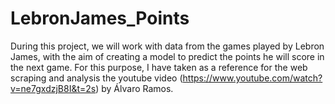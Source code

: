 # LebronJames_Points
During this project, we will work with data from the games played by Lebron James, with the aim of creating a model to predict the points he will score in the next game.
For this purpose, I have taken as a reference for the web scraping and analysis the youtube video (https://www.youtube.com/watch?v=ne7gxdzjB8I&t=2s) by Álvaro Ramos. 
